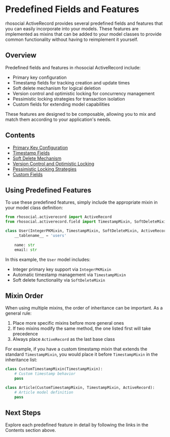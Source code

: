 # Predefined Fields and Features

rhosocial ActiveRecord provides several predefined fields and features that you can easily incorporate into your models. These features are implemented as mixins that can be added to your model classes to provide common functionality without having to reimplement it yourself.

## Overview

Predefined fields and features in rhosocial ActiveRecord include:

- Primary key configuration
- Timestamp fields for tracking creation and update times
- Soft delete mechanism for logical deletion
- Version control and optimistic locking for concurrency management
- Pessimistic locking strategies for transaction isolation
- Custom fields for extending model capabilities

These features are designed to be composable, allowing you to mix and match them according to your application's needs.

## Contents

- [Primary Key Configuration](primary_key_configuration.md)
- [Timestamp Fields](timestamp_fields.md)
- [Soft Delete Mechanism](soft_delete_mechanism.md)
- [Version Control and Optimistic Locking](version_control_and_optimistic_locking.md)
- [Pessimistic Locking Strategies](pessimistic_locking_strategies.md)
- [Custom Fields](custom_fields.md)

## Using Predefined Features

To use these predefined features, simply include the appropriate mixin in your model class definition:

```python
from rhosocial.activerecord import ActiveRecord
from rhosocial.activerecord.field import TimestampMixin, SoftDeleteMixin, IntegerPKMixin

class User(IntegerPKMixin, TimestampMixin, SoftDeleteMixin, ActiveRecord):
    __tablename__ = 'users'
    
    name: str
    email: str
```

In this example, the `User` model includes:
- Integer primary key support via `IntegerPKMixin`
- Automatic timestamp management via `TimestampMixin`
- Soft delete functionality via `SoftDeleteMixin`

## Mixin Order

When using multiple mixins, the order of inheritance can be important. As a general rule:

1. Place more specific mixins before more general ones
2. If two mixins modify the same method, the one listed first will take precedence
3. Always place `ActiveRecord` as the last base class

For example, if you have a custom timestamp mixin that extends the standard `TimestampMixin`, you would place it before `TimestampMixin` in the inheritance list:

```python
class CustomTimestampMixin(TimestampMixin):
    # Custom timestamp behavior
    pass

class Article(CustomTimestampMixin, TimestampMixin, ActiveRecord):
    # Article model definition
    pass
```

## Next Steps

Explore each predefined feature in detail by following the links in the Contents section above.